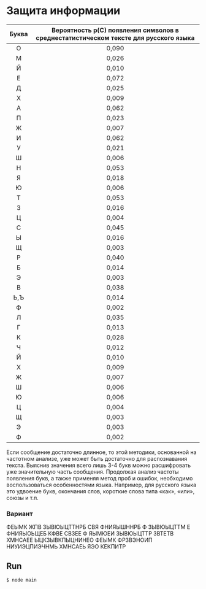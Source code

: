 # Защита информации

Буква  | Вероятность p(C) появления символов в среднестатистическом тексте для русского языка
:---:|:---:
О | 0,090
М |0,026
Й |0,010
Е| 0,072
Д |0,025
Х|0,009
A|0,062
П|0,023
Ж|0,007
И|0,062
У|0,021
Ш|0,006
Н|0,053
Я|0,018
Ю|0,006
Т|0,053
З|0,016
Ц|0,004
С|0,045
Ы|0,016
Щ|0,003
Р|0,040
Б|0,014
Э|0,003
В|0,038
Ь,Ъ|0,014
Ф|0,002
Л|0,035
Г|0,013
К|0,028
Ч|0,012
Й|0,010
Х|0,009
Ж|0,007
Ш|0,006
Ю|0,006
Ц|0,004
Щ|0,003
Э|0,003
Ф|0,002

Если сообщение достаточно длинное, то этой методики, основанной на частотном анализе, уже может быть достаточно для распознавания текста. Выяснив значения всего лишь 3-4 букв можно расшифровать уже значительную часть сообщения. Продолжая анализ частоты появления букв, а также применяя метод проб и ошибок, необходимо воспользоваться особенностями языка. Например, для русского языка это удвоение букв, окончания слов, короткие слова типа «как», «или», союзы и т.п.

### Вариант
ФЕЫМК ЖПВ ЗЫВЮЫЦТТНРБ СВЯ ФНИЯЫШННРБ Ф ЗЫВЮЫЦТТМ Е ФНИЯЫОЬЩЕБ КФВЕ СВЗЕЕ Ф ЯЫМЮЕИ ЗЫВЮЫЦТТР ЗВТЕТВ ХМНСАЕЕ ЫЦКЗЫВКПЫЦНИНЕО ФЕЫМК ФРЗВЭНОИП НИУИЭЦПИЭЧНМЬ ХМНСАЕЬ ЯЭО КЕКПИТР

## Run
```bash
$ node main
```
